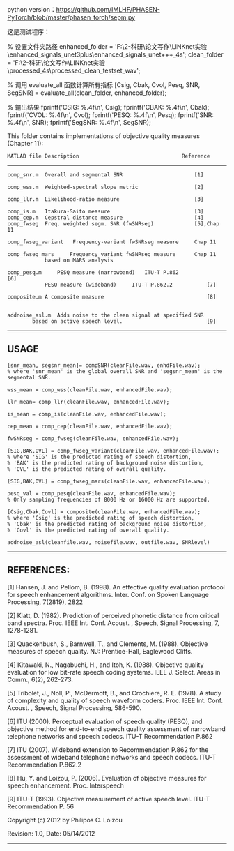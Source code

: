 python version：https://github.com/IMLHF/PHASEN-PyTorch/blob/master/phasen_torch/sepm.py

这是测试程序：

% 设置文件夹路径
enhanced_folder = 'F:\2-科研\论文写作\LINKnet实验\enhanced_signals_unet3plus\enhanced_signals_unet+++_4s';
clean_folder = 'F:\2-科研\论文写作\LINKnet实验\processed_4s\processed_clean_testset_wav';

% 调用 evaluate_all 函数计算所有指标
[Csig, Cbak, Cvol, Pesq, SNR, SegSNR] = evaluate_all(clean_folder, enhanced_folder);

% 输出结果
fprintf('CSIG: %.4f\n', Csig);
fprintf('CBAK: %.4f\n', Cbak);
fprintf('CVOL: %.4f\n', Cvol);
fprintf('PESQ: %.4f\n', Pesq);
fprintf('SNR: %.4f\n', SNR);
fprintf('SegSNR: %.4f\n', SegSNR);




This folder contains implementations of objective quality measures 
(Chapter 11):

	MATLAB file	Description                                 Reference
-----------------------------------------------------------------------------------
	comp_snr.m	Overall and segmental SNR                       [1]

	comp_wss.m	Weighted-spectral slope metric                  [2]

	comp_llr.m	Likelihood-ratio measure                        [3]

	comp_is.m	Itakura-Saito measure                           [3]
	comp_cep.m	Cepstral distance measure                       [4]
	comp_fwseg	Freq. weighted segm. SNR (fwSNRseg)    	        [5],Chap 11
									 
	comp_fwseg_variant   Frequency-variant fwSNRseg measure		Chap 11 
									
	comp_fwseg_mars	    Frequency variant fwSNRseg measure 		Chap 11
			    based on MARS analysis				 									

	comp_pesq.m		PESQ measure (narrowband)   ITU-T P.862             [6]
                PESQ measure (wideband)     ITU-T P.862.2           [7]

	composite.m	A composite measure                                 [8]


	addnoise_asl.m	Adds noise to the clean signal at specified SNR 
			based on active speech level.                           [9]

---------------------------------------------------------------------------------
## USAGE

	[snr_mean, segsnr_mean]= compSNR(cleanFile.wav, enhdFile.wav);
    % where 'snr_mean' is the global overall SNR and 'segsnr_mean' is the segmental SNR.

    wss_mean = comp_wss(cleanFile.wav, enhancedFile.wav);

    llr_mean= comp_llr(cleanFile.wav, enhancedFile.wav);

    is_mean = comp_is(cleanFile.wav, enhancedFile.wav);

    cep_mean = comp_cep(cleanFile.wav, enhancedFile.wav);

    fwSNRseg = comp_fwseg(cleanFile.wav, enhancedFile.wav);

    [SIG,BAK,OVL] = comp_fwseg_variant(cleanFile.wav, enhancedFile.wav);
	% where 'SIG' is the predicted rating of speech distortion, 
	% 'BAK' is the predicted rating of background noise distortion,
	% 'OVL' is the predicted rating of overall quality.

    [SIG,BAK,OVL] = comp_fwseg_mars(cleanFile.wav, enhancedFile.wav);

    pesq_val = comp_pesq(cleanFile.wav, enhancedFile.wav);
	% Only sampling frequencies of 8000 Hz or 16000 Hz are supported.

    [Csig,Cbak,Covl] = composite(cleanFile.wav, enhancedFile.wav);
	% where 'Csig' is the predicted rating of speech distortion,
	% 'Cbak' is the predicted rating of background noise distortion,
	% 'Covl' is the predicted rating of overall quality.

  	addnoise_asl(cleanfile.wav, noisefile.wav, outfile.wav, SNRlevel)

---------------------------------------------------------------------------

## REFERENCES:

[1] Hansen, J. and Pellom, B. (1998). An effective quality evaluation
	protocol for speech enhancement algorithms. Inter. Conf. on Spoken 
	Language Processing, 7(2819), 2822

[2] Klatt, D. (1982). Prediction of perceived phonetic distance from 
	critical band spectra. Proc. IEEE Int. Conf. Acoust. , Speech, 
	Signal Processing, 7, 1278-1281.

[3] Quackenbush, S., Barnwell, T., and Clements, M. (1988). Objective
	 measures of speech quality. NJ: Prentice-Hall, Eaglewood Cliffs.

[4]	Kitawaki, N., Nagabuchi, H., and Itoh, K. (1988). Objective quality
	evaluation for low bit-rate speech coding systems. IEEE J. Select.
	Areas in Comm., 6(2), 262-273.

[5] Tribolet, J., Noll, P., McDermott, B., and Crochiere, R. E. (1978).
	 A study of complexity and quality of speech waveform coders. Proc. 
	IEEE Int. Conf. Acoust. , Speech, Signal Processing, 586-590.

[6] ITU (2000). Perceptual evaluation of speech quality (PESQ), and 
	objective method for end-to-end speech quality assessment of 
	narrowband telephone networks and speech codecs. ITU-T
	Recommendation P.862

[7] ITU (2007). Wideband extension to Recommendation P.862 for the
    assessment of wideband telephone networks and speech codecs. ITU-T
    Recommendation P.862.2

[8] Hu, Y. and Loizou, P. (2006). Evaluation of objective measures 
	for speech enhancement. Proc. Interspeech

[9] ITU-T (1993). Objective measurement of active speech level. ITU-T 
	Recommendation P. 56


Copyright (c) 2012 by Philipos C. Loizou

Revision: 1.0, Date: 05/14/2012 

------------------------------------------------------------------------------

